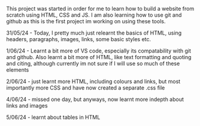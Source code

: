 This project was started in order for me to learn how to build a website from scratch using HTML, CSS and JS.
I am also learning how to use git and github as this is the first project im working on using these tools.

31/05/24 - Today, I pretty much just relearnt the basics of HTML, using headers, paragraphs, images, links, some basic styles etc.

1/06/24 - Learnt a bit more of VS code, especially its compatability with git and github. Also learnt a bit more of HTML, like text formatting and quoting and citing, although currently im not sure if I will use so much of these elements

2/06/24 - just learnt more HTML, including colours and links, but most importantly more CSS and have now created a separate .css file

4/06/24 - missed one day, but anyways, now learnt more indepth about links and images

5/06/24 - learnt about tables in HTML